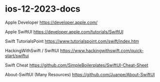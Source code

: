 # ios-12-2023-docs

Apple Developer
https://developer.apple.com/

Apple SwiftUI 
https://developer.apple.com/tutorials/SwiftUI

Swift TutorialsPoint
https://www.tutorialspoint.com/swift/index.htm

HackingWithSwift / SwiftUI
https://www.hackingwithswift.com/quick-start/swiftui

Swift Cheat
https://github.com/SimpleBoilerplates/SwiftUI-Cheat-Sheet

About-SwiftUI (Many Resources)
https://github.com/Juanpe/About-SwiftUI
